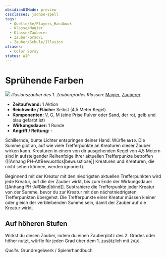 ```yaml
---
obsidianUIMode: preview
cssclasses: json5e-spell
tags:
  - Quelle/5e/Players_Handbook
  - Klasse/Magier
  - Klasse/Zauberer
  - Zauber/Grad/1
  - Zauber/Schule/Illusion
aliases:
  - Color Spray
status: WIP
---
```

# Sprühende Farben
![](../../../99%20-%20Setup/Files/Bildersammlung/Symbolik/Illusionszauber.webp#token)
*Illusionszauber des 1. Zaubergrades*
*Klassen:* [Magier](../Charakteroptionen/Klassen/Magier.md), [Zauberer](../Charakteroptionen/Klassen/Zauberer.md)

- **Zeitaufwand:** 1 Aktion
- **Reichweite / Fläche:** Selbst (4,5 Meter Kegel)
- **Komponenten:** V, G, M (eine Prise Pulver oder Sand, der rot, gelb und blau gefärbt ist)
- **Wirkungsdauer:** 1 Runde
- **Angriff / Rettung:** -

Schillernde, bunte Lichter entspringen deiner Hand. Würfle `6W10`. Die Summe gibt an, auf wie viele Trefferpunkte an Kreaturen dieser Zauber wirken kann. Kreaturen in einem von dir ausgehenden Kegel von 4,5 Metern sind in aufsteigender Reihenfolge ihrer aktuellen Trefferpunkte betroffen ([[Anhang PH-A#Bewusstlos|bewusstlose]] Kreaturen und Kreaturen, die nicht sehen können, werden ignoriert).

Beginnend mit der Kreatur mit den niedrigsten aktuellen Trefferpunkten wird jede Kreatur, auf die der Zauber wirkt, bis zum Ende der Wirkungsdauer [[Anhang PH-A#Blind|blind]]. Subtrahiere die Trefferpunkte jeder Kreatur von der Summe, bevor du zur Kreatur mit den nächstniedrigsten Trefferpunkten übergehst. Die Trefferpunkte einer Kreatur müssen kleiner oder gleich der verbleibenden Summe sein, damit der Zauber auf die Kreatur wirkt.

## Auf höheren Stufen

Wirkst du diesen Zauber, indem du einen Zauberplatz des 2. Grades oder höher nutzt, würfle für jeden Grad über dem 1. zusätzlich mit `2W10`.

 *Quelle:* Grundregelwerk / Spielerhandbuch